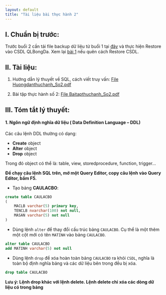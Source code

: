 ```yaml
---
layout: default
title: "Tài liệu bài thực hành 2"
---
```


## I. Chuẩn bị trước:

Trước buổi 2 cần tải file backup dữ liệu từ buổi 1 tại [đây](/assets/course-materials/BaiThucHanh_2019/Buoi2_ThaoTacCSDL/QLBongDa.bak) và thực hiện Restore vào CSDL QLBongDa. Xem lại [bài 1](/bai1) nếu quên cách Restore CSDL.

## II. Tài liệu:
    
1. Hướng dẫn lý thuyết về SQL, cách viết truy vấn:
    [File Huongdanthuchanh_So2.pdf](/assets/course-materials/BaiThucHanh_2019/Buoi2_ThaoTacCSDL/Huongdanthuchanh_So2.pdf)

2. Bài tập thực hành số 2:
    [File Baitapthuchanh_So2.pdf](/assets/course-materials/BaiThucHanh_2019/Buoi2_ThaoTacCSDL/Baitapthuchanh_So2.pdf)


## III. Tóm tắt lý thuyết:

#### 1. Ngôn ngữ định nghĩa dữ liệu ( Data Definition Language – DDL)

Các câu lệnh DDL thường có dạng:

- **Create** object
- **Alter** object
- **Drop** object

Trong đó object có thể là: table, view, storedprocedure, function, trigger…

**Để chạy câu lệnh SQL trên, mở một Query Editor, copy câu lệnh vào Query Editor, bấm F5.**


- Tạo bảng **CAULACBO**:

```sql
create table CAULACBO
(
    MACLB varchar(5) primary key,
    TENCLB nvarchar(100) not null,
    MASAN varchar(5) not null
)
```

- Dùng lệnh `alter` để thay đổi cấu trúc bảng `CAULACBO`. Cụ thể là một thêm một cột mới
có tên `MATINH` vào bảng `CAULACBO`.

```sql
alter table CAULACBO
add MATINH varchar(5) not null
```

- Dùng lệnh `drop` để xóa hoàn toàn bảng `CAULACBO` ra khỏi `CSDL`, nghĩa là toàn bộ
định nghĩa bảng và các dữ liệu bên trong đều bị xóa.


```sql
drop table CAULACBO
```

**Lưu ý: Lệnh drop khác với lệnh delete. Lệnh delete chỉ xóa các dòng dữ liệu có trong bảng**


